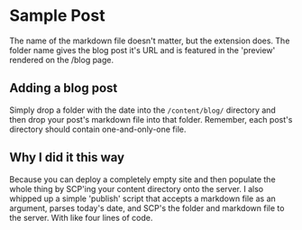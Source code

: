 # Sample Post

The name of the markdown file doesn't matter, but the extension does.  The folder name gives the blog post it's URL and is featured in the 'preview' rendered on the /blog page.

## Adding a blog post

Simply drop a folder with the date into the `/content/blog/` directory and then drop your post's markdown file into that folder.  Remember, each post's directory should contain one-and-only-one file.

## Why I did it this way

Because you can deploy a completely empty site and then populate the whole thing by SCP'ing your content directory onto the server.  I also whipped up a simple 'publish' script that accepts a markdown file as an argument, parses today's date, and SCP's the folder and markdown file to the server.  With like four lines of code.
